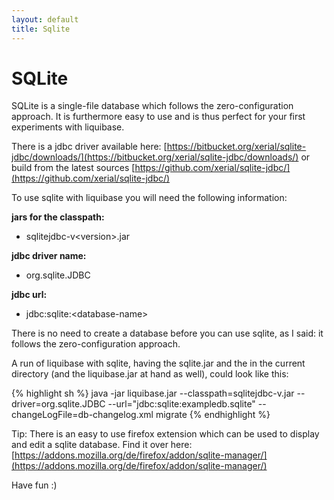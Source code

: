 ```yaml
---
layout: default
title: Sqlite
---
```


# SQLite #

SQLite is a single-file database which follows the zero-configuration approach.
It is furthermore easy to use and is thus perfect for your first experiments with liquibase.

There is a jdbc driver available here: [https://bitbucket.org/xerial/sqlite-jdbc/downloads/](https://bitbucket.org/xerial/sqlite-jdbc/downloads/) or build from the latest sources [https://github.com/xerial/sqlite-jdbc/](https://github.com/xerial/sqlite-jdbc/)

To use sqlite with liquibase you will need the following information:

**jars for the classpath:**
 * sqlitejdbc-v&lt;version&gt;.jar

**jdbc driver name:**
 * org.sqlite.JDBC

**jdbc url:**
 * jdbc:sqlite:&lt;database-name&gt;

There is no need to create a database before you can use sqlite, as I said: it follows the zero-configuration approach.

A run of liquibase with sqlite, having the sqlite.jar and the in the current directory (and the liquibase.jar at hand as well), could look like this:

{% highlight sh %}
    java -jar liquibase.jar 
         --classpath=sqlitejdbc-v<version>.jar 
         --driver=org.sqlite.JDBC 
         --url="jdbc:sqlite:exampledb.sqlite" 
         --changeLogFile=db-changelog.xml 
         migrate
{% endhighlight %}

Tip: There is an easy to use firefox extension which can be used to display and edit a sqlite database.
Find it over here: [https://addons.mozilla.org/de/firefox/addon/sqlite-manager/](https://addons.mozilla.org/de/firefox/addon/sqlite-manager/)

Have fun :)
